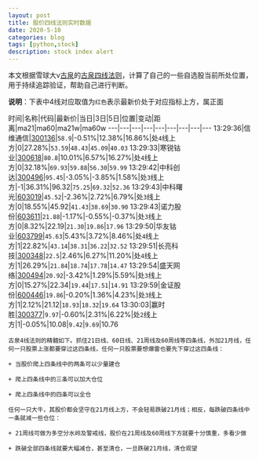 ```yaml
---
layout: post
title: 股价四线法则实时数据
date: 2020-5-10
categories: blog
tags: [python,stock]
description: stock index alert
---
```



本文根据雪球大v[古泉](https://xueqiu.com/u/7148646888)的[古泉四线法则](https://xueqiu.com/7148646888/130498192)，计算了自己的一些自选股当前所处位置，用于持续追踪验证，帮助自己进行判断。

**说明**：下表中4线对应取值为`红色`表示最新价处于对应指标上方，属正面

时间|名称|代码|最新价|当日|3日|5日|位置|变动|距离|ma21|ma60|ma21w|ma60w
---|---|---|---|---|---|---|---|---
13:29:36|信维通信|[300136](https://xueqiu.com/S/SZ300136)|`58.9`|-0.51%|12.38%|16.86%|处`4`线上方|0|27.28%|`53.59`|`48.43`|`45.09`|`40.03`
13:29:33|寒锐钴业|[300618](https://xueqiu.com/S/SZ300618)|`80.8`|10.01%|6.57%|16.27%|处`4`线上方|0|32.18%|`69.93`|`59.88`|`56.30`|`59.99`
13:29:42|中科创达|[300496](https://xueqiu.com/S/SZ300496)|`95.45`|-3.05%|-3.85%|1.58%|处`3`线上方|-1|36.31%|96.32|`75.25`|`69.32`|`52.36`
13:29:43|中科曙光|[603019](https://xueqiu.com/S/SH603019)|`45.52`|-2.36%|2.72%|6.79%|处`3`线上方|0|18.55%|45.92|`41.43`|`38.69`|`30.90`
13:29:43|诺力股份|[603611](https://xueqiu.com/S/SH603611)|`21.88`|-1.17%|-0.55%|-0.37%|处`3`线上方|0|8.32%|22.19|`21.30`|`19.86`|`17.96`
13:29:50|华友钴业|[603799](https://xueqiu.com/S/SH603799)|`45.63`|5.43%|3.72%|8.46%|处`4`线上方|1|22.82%|`43.14`|`38.31`|`36.22`|`32.52`
13:29:51|长亮科技|[300348](https://xueqiu.com/S/SZ300348)|`22.5`|2.46%|6.27%|11.20%|处`4`线上方|1|26.29%|`21.84`|`18.74`|`17.78`|`14.47`
13:29:54|盛天网络|[300494](https://xueqiu.com/S/SZ300494)|`20.92`|-3.42%|1.29%|5.59%|处`3`线上方|0|15.27%|22.34|`19.44`|`17.51`|`14.91`
13:29:59|金证股份|[600446](https://xueqiu.com/S/SH600446)|`19.86`|-0.20%|1.36%|4.23%|处`3`线上方|1|2.12%|21.12|`18.93`|`18.32`|`19.64`
13:30:03|赢时胜|[300377](https://xueqiu.com/S/SZ300377)|`9.97`|-0.60%|2.31%|6.22%|处`2`线上方|1|-0.05%|10.08|`9.42`|`9.69`|10.76

```
古泉4线法则的精髓如下。抓住21日线、60日线、21周线及60周线等四条线，外加21月线，任何一只股票上涨都要穿过这四条线，任何一只股票要想爆雷也要先下穿过这四条线：

+ 当股价爬上四条线中的两条可以少量建仓

+ 爬上四条线中的三条可以加大仓位

+ 爬上四条线中的四条可以全仓

任何一只大牛，其股价都会坚守在21月线上方，不会轻易跌破21月线；相反，每跌破四条线中一条就减一些仓位：

+ 21周线可做为多空分水岭及警戒线，股价在21周线及60周线下方就要十分慎重，多看少做

+ 跌破全部四条线就要大幅减仓，甚至清仓，一旦跌破21月线，清仓观望
```